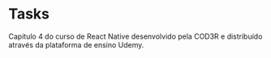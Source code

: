 # Tasks
Capitulo 4 do curso de React Native desenvolvido pela COD3R e distribuído através da plataforma de ensino Udemy.
